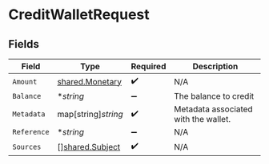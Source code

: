# CreditWalletRequest


## Fields

| Field                                                     | Type                                                      | Required                                                  | Description                                               |
| --------------------------------------------------------- | --------------------------------------------------------- | --------------------------------------------------------- | --------------------------------------------------------- |
| `Amount`                                                  | [shared.Monetary](../../../pkg/models/shared/monetary.md) | :heavy_check_mark:                                        | N/A                                                       |
| `Balance`                                                 | **string*                                                 | :heavy_minus_sign:                                        | The balance to credit                                     |
| `Metadata`                                                | map[string]*string*                                       | :heavy_check_mark:                                        | Metadata associated with the wallet.                      |
| `Reference`                                               | **string*                                                 | :heavy_minus_sign:                                        | N/A                                                       |
| `Sources`                                                 | [][shared.Subject](../../../pkg/models/shared/subject.md) | :heavy_check_mark:                                        | N/A                                                       |
